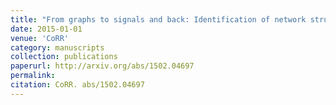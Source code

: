 ```yaml
---
title: "From graphs to signals and back: Identification of network structures using spectral analysis"
date: 2015-01-01
venue: 'CoRR'
category: manuscripts
collection: publications
paperurl: http://arxiv.org/abs/1502.04697
permalink: 
citation: CoRR. abs/1502.04697
---
```

